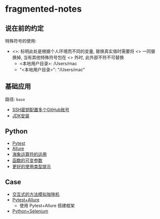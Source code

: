 # fragmented-notes
## 说在前的约定
特殊符号的使用:
- <>: 标明此处是根据个人环境而不同的变量, 替换真实值时需要将 <> 一同替换掉, 当有其他特殊符号包在 <> 外时, 此外部不符不可替换
    - <本地用户目录>: /Users/mac
    - "<本地用户目录>": "/Users/mac"

## 基础应用
路径: `base`
- [SSH密钥配置多个GitHub账号](base/001.md)
- [JDK安装](base/002.md)

## Python
- [Pytest](python/001.md)
- [Allure](python/002.ipynb)
- [海象运算符的运用](python/assignment_expresions.ipynb)
- [函数的可变参数](python/args_kwargs.ipynb)
- [更好的使用类型提示](python/typing.ipynb)

## Case
- [交互式的方法模拟咖啡机](case/coffee_machine/)
- [Pytest+Allure](case/pytest_allure/)
    - 使用 Pytest+Allure 搭建框架
- [Python+Selenium](case/python_selenium)